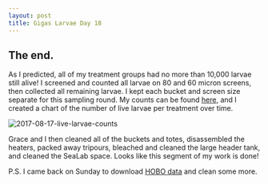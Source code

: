 ```yaml
---
layout: post
title: Gigas Larvae Day 18
---
```


## The end.

As I predicted, all of my treatment groups had no more than 10,000 larvae still alive! I screened and counted all larvae on 80 and 60 micron screens, then collected all remaining larvae. I kept each bucket and screen size separate for this sampling round. My counts can be found [here](https://github.com/RobertsLab/project-oyster-oa/blob/master/data/2017-07-30-pacific-oyster-larvae/2017-08-02-Larvae-Counts.xlsx), and I created a chart of the number of live larvae per treatment over time.

![2017-08-17-live-larvae-counts](https://user-images.githubusercontent.com/22335838/29899381-f8a2eea0-8d9f-11e7-8051-f3da86cbff82.jpg)

Grace and I then cleaned all of the buckets and totes, disassembled the heaters, packed away tripours, bleached and cleaned the large header tank, and cleaned the SeaLab space. Looks like this segment of my work is done!

P.S. I came back on Sunday to download [HOBO data](https://github.com/RobertsLab/project-oyster-oa/tree/master/data/2017-07-30-pacific-oyster-larvae/HOBO-Data) and clean some more.
